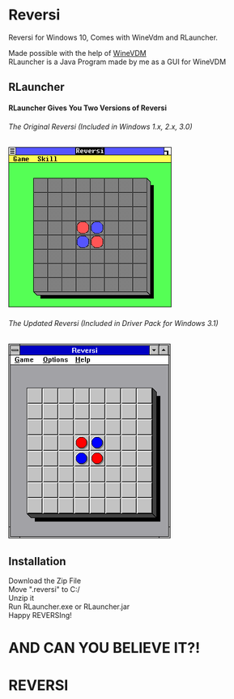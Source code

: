 # Reversi
Reversi for Windows 10, Comes with WineVdm and RLauncher. 

Made possible with the help of <a href="https://github.com/otya128/winevdm/">WineVDM</a>
<br>
RLauncher is a Java Program made by me as a GUI for WineVDM
<H2>RLauncher</H2>
<h4>RLauncher Gives You Two Versions of Reversi</h4>
<h6>The Original Reversi (Included in Windows 1.x, 2.x, 3.0)</h6>
<img src="R1.png" alt="Windows 1.0 Running Reversi">
<h6>The Updated Reversi (Included in Driver Pack for Windows 3.1)</h6>
<img src="R31.png" alt="Windows 1.0 Running Reversi">

<h2>Installation</h2>
Download the Zip File
<br>
Move ".reversi" to C:/
<br>
Unzip it
<br>
Run RLauncher.exe or RLauncher.jar
<br>
Happy REVERSIng!
<h1>AND CAN YOU BELIEVE IT?!</H1>

<H1>REVERSI</H1>
